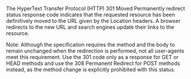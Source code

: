 The HyperText Transfer Protocol (HTTP) 301 Moved Permanently redirect status response code indicates that the requested resource has been definitively moved to the URL given by the Location headers. A browser redirects to the new URL and search engines update their links to the resource.

  Note: Although the specification requires the method and the body to remain unchanged when the redirection is performed, not all user-agents meet this requirement. Use the 301 code only as a response for GET or HEAD methods and use the 308 Permanent Redirect for POST methods instead, as the method change is explicitly prohibited with this status.

